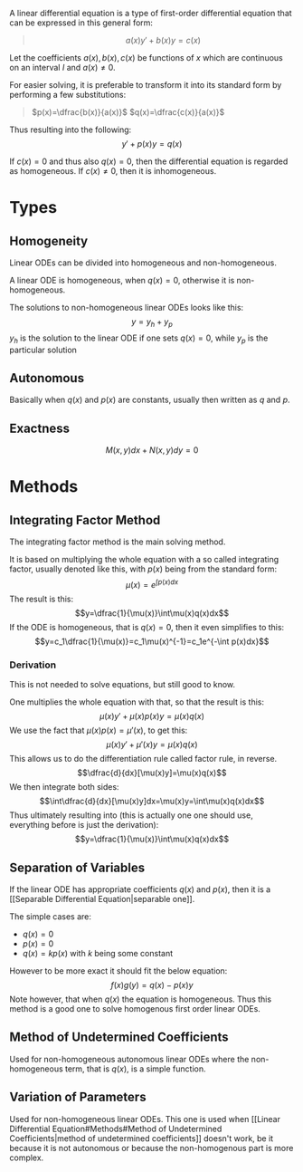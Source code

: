 A linear differential equation is a type of first-order differential equation that can be expressed in this general form:
>$$a(x)y'+b(x)y=c(x)$$

Let the coefficients $a(x), b(x), c(x)$ be functions of $x$ which are continuous on an interval $I$ and $a(x) \neq 0$.

For easier solving, it is preferable to transform it into its standard form by performing a few substitutions:

>$p(x)=\dfrac{b(x)}{a(x)}$
>$q(x)=\dfrac{c(x)}{a(x)}$

Thus resulting into the following:
$$y'+p(x)y=q(x)$$

If $c(x)=0$ and thus also $q(x)=0$, then the differential equation is regarded as homogeneous. If $c(x) \neq 0$, then it is inhomogeneous.

# Types
## Homogeneity
Linear ODEs can be divided into homogeneous and non-homogeneous.

A linear ODE is homogeneous, when $q(x)=0$, otherwise it is non-homogeneous.

The solutions to non-homogeneous linear ODEs looks like this:
$$y=y_h+y_p$$
$y_h$ is the solution to the linear ODE if one sets $q(x)=0$, while $y_p$ is the particular solution

## Autonomous
Basically when $q(x)$ and $p(x)$ are constants, usually then written as $q$ and $p$.

## Exactness
$$M(x, y) dx + N(x,y)dy=0$$
# Methods
## Integrating Factor Method
The integrating factor method is the main solving method.

It is based on multiplying the whole equation with a so called integrating factor, usually denoted like this, with $p(x)$ being from the standard form:
$$\mu(x)=e^{\int p(x) dx}$$
The result is this:
$$y=\dfrac{1}{\mu(x)}\int\mu(x)q(x)dx$$
If the ODE is homogeneous, that is $q(x)=0$, then it even simplifies to this:
$$y=c_1\dfrac{1}{\mu(x)}=c_1\mu(x)^{-1}=c_1e^{-\int p(x)dx}$$
### Derivation
This is not needed to solve equations, but still good to know.

One multiplies the whole equation with that, so that the result is this:
$$\mu(x) y' + \mu(x) p(x) y = \mu(x) q(x)$$
We use the fact that $\mu(x)p(x)=\mu'(x)$, to get this:
$$\mu(x) y' + \mu'(x) y = \mu(x) q(x)$$
This allows us to do the differentiation rule called factor rule, in reverse.
$$\dfrac{d}{dx}[\mu(x)y]=\mu(x)q(x)$$
We then integrate both sides:
$$\int\dfrac{d}{dx}[\mu(x)y]dx=\mu(x)y=\int\mu(x)q(x)dx$$
Thus ultimately resulting into (this is actually one one should use, everything before is just the derivation):
$$y=\dfrac{1}{\mu(x)}\int\mu(x)q(x)dx$$

## Separation of Variables
If the linear ODE has appropriate coefficients $q(x)$ and $p(x)$, then it is a [[Separable Differential Equation|separable one]].

The simple cases are:
+ $q(x)=0$
+ $p(x)=0$
+ $q(x)=kp(x)$ with $k$ being some constant

However to be more exact it should fit the below equation:
$$f(x)g(y)=q(x)-p(x)y$$
Note however, that when $q(x)$ the equation is homogeneous. Thus this method is a good one to solve homogenous first order linear ODEs.

## Method of Undetermined Coefficients
Used for non-homogeneous autonomous linear ODEs where the non-homogeneous term, that is $q(x)$, is a simple function.
## Variation of Parameters
Used for non-homogeneous linear ODEs. This one is used when [[Linear Differential Equation#Methods#Method of Undetermined Coefficients|method of undetermined coefficients]] doesn't work, be it because it is not autonomous or because the non-homogenous part is more complex.
